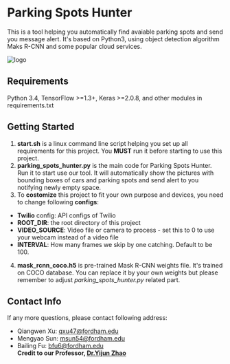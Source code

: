 # Parking Spots Hunter

This is a tool helping you automatically find avaiable parking spots and send you message alert. It's based on Python3, using object detection algorithm Maks R-CNN and some popular cloud services. 

![logo](https://pbs.twimg.com/media/ELdI0KPW4AI-K9M?format=png&name=medium)

## Requirements
Python 3.4, TensorFlow >=1.3+, Keras >=2.0.8, and other modules in requirements.txt

## Getting Started
1. **start.sh** is a linux command line script helping you set up all requirements for this project. You **MUST** run it before starting to use this project.
2. **parking_spots_hunter.py** is the main code for Parking Spots Hunter. Run it to start use our tool. It will automatically show the pictures with bounding boxes of cars and parking spots and send alert to you notifying newly empty space. 
3. To **costomize** this project to fit your own purpose and devices, you need to change following **configs**:
- **Twilio** config: API configs of Twilio
- **ROOT_DIR**: the root directory of this project
- **VIDEO_SOURCE**: Video file or camera to process - set this to 0 to use your webcam instead of a video file
- **INTERVAL**: How many frames we skip by one catching. Default to be 100.
4. **mask\_rcnn\_coco.h5** is pre-trained Mask R-CNN weights file. It's trained on COCO database. You can replace it by your own weights but please remember to adjust *parking_spots_hunter.py* related part.

## Contact Info
If any more questions, please contact following address:  
- Qiangwen Xu: qxu47@fordham.edu  
- Mengyao Sun: msun54@fordham.edu  
- Bailing Fu: bfu6@fordham.edu   
**Credit to our Professor, [Dr.Yijun Zhao](https://www.fordham.edu/info/25112/cis_faculty_and_administration/10363/yijun_zhao)**


